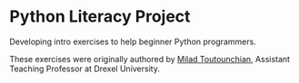 # Python Literacy Project
Developing intro exercises to help beginner Python programmers.

These exercises were originally authored by [Milad Toutounchian](https://www.linkedin.com/in/milad-amir-toutounchian-84508128/), Assistant Teaching Professor at Drexel University.
